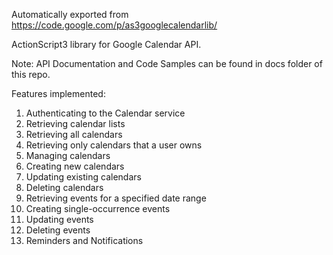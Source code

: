 Automatically exported from https://code.google.com/p/as3googlecalendarlib/

ActionScript3 library for Google Calendar API.

Note: API Documentation and Code Samples can be found in docs folder of this repo.

Features implemented:

1.	Authenticating to the Calendar service 
2.	Retrieving calendar lists 
3.	Retrieving all calendars 
4.	Retrieving only calendars that a user owns 
5.	Managing calendars 
6.	Creating new calendars 
7.	Updating existing calendars 
8.	Deleting calendars 
9.	Retrieving events for a specified date range 
10.	Creating single-occurrence events 
11.	Updating events 
12.	Deleting events 
13.	Reminders and Notifications
